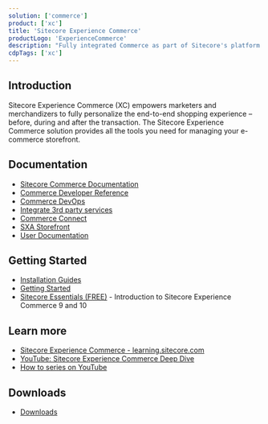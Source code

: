 ```yaml
---
solution: ['commerce']
product: ['xc']
title: 'Sitecore Experience Commerce'
productLogo: 'ExperienceCommerce'
description: "Fully integrated Commerce as part of Sitecore's platform DXP"
cdpTags: ['xc']
---
```


## Introduction

Sitecore Experience Commerce (XC) empowers marketers and merchandizers to fully personalize the end-to-end shopping experience – before, during and after the transaction. The Sitecore Experience Commerce solution provides all the tools you need for managing your e-commerce storefront.

## Documentation

- [Sitecore Commerce Documentation](https://doc.sitecore.com/xp/en/developers/latest/xc)
- [Commerce Developer Reference](https://doc.sitecore.com/xp/en/developers/latest/sitecore-experience-commerce/en/commerce-developer-reference.html)
- [Commerce DevOps](https://doc.sitecore.com/xp/en/developers/latest/sitecore-experience-commerce/en/commerce-devops.html)
- [Integrate 3rd party services](https://doc.sitecore.com/xp/en/developers/latest/sitecore-experience-commerce/en/commerce-integration.html)
- [Commerce Connect](https://doc.sitecore.com/xp/en/developers/latest/sitecore-experience-commerce/en/commerce-connect.html)
- [SXA Storefront](https://doc.sitecore.com/xp/en/developers/latest/sitecore-experience-commerce/en/sxa-storefront.html)
- [User Documentation](https://doc.sitecore.com/users/latest/sitecore-experience-commerce/en/introduction-to-sitecore-experience-commerce.html)

## Getting Started

- [Installation Guides](/downloads/Sitecore_Commerce/101/Sitecore_Experience_Commerce_101)
- [Getting Started](https://doc.sitecore.com/xp/en/developers/latest/sitecore-experience-commerce/getting-started-with-development.html)
- [Sitecore Essentials (FREE)](https://learning.sitecore.com/pathway/sitecore-essentials) - Introduction to Sitecore Experience Commerce 9 and 10

## Learn more

- [Sitecore Experience Commerce - learning.sitecore.com](https://learning.sitecore.com/pathway/sitecore-experience-commerce)
- [YouTube: Sitecore Experience Commerce Deep Dive](https://www.youtube.com/watch?v=T0cn3yBbRro&list=PL1jJVFm_lGny-vqNPTv3VdBA_o31-Tq94)
- [How to series on YouTube](https://www.youtube.com/watch?v=aWeC7SXNifw&list=PL1jJVFm_lGnwa9R0XqeGrhmNj1AHbAnE9)

## Downloads

- [Downloads](/downloads/Sitecore_Commerce)
